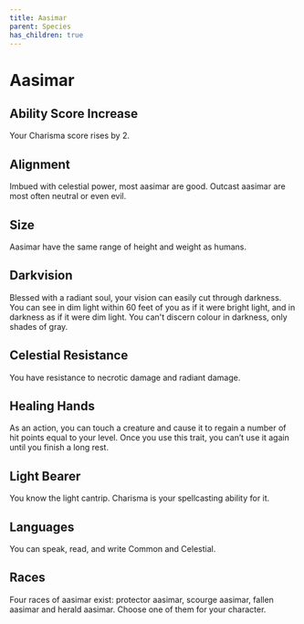```yaml
---
title: Aasimar
parent: Species
has_children: true
---
```


# Aasimar

## Ability Score Increase
Your Charisma score rises by 2.

## Alignment
Imbued with celestial power, most aasimar are good. Outcast aasimar are most often neutral or even evil.

## Size
Aasimar have the same range of height and weight as humans.

## Darkvision
Blessed with a radiant soul, your vision can easily cut through darkness. You can see in dim light within 60 feet of you as if it were bright light, and in darkness as if it were dim light. You can't discern colour in darkness, only shades of gray.

## Celestial Resistance
You have resistance to necrotic damage and radiant damage.

## Healing Hands
As an action, you can touch a creature and cause it to regain a number of hit points equal to your level. Once you use this trait, you can’t use it again until you finish a long rest.

## Light Bearer
You know the light cantrip. Charisma is your spellcasting ability for it.

## Languages
You can speak, read, and write Common and Celestial.

## Races
Four races of aasimar exist: protector aasimar, scourge aasimar, fallen aasimar and herald aasimar. Choose one of them for your character.
